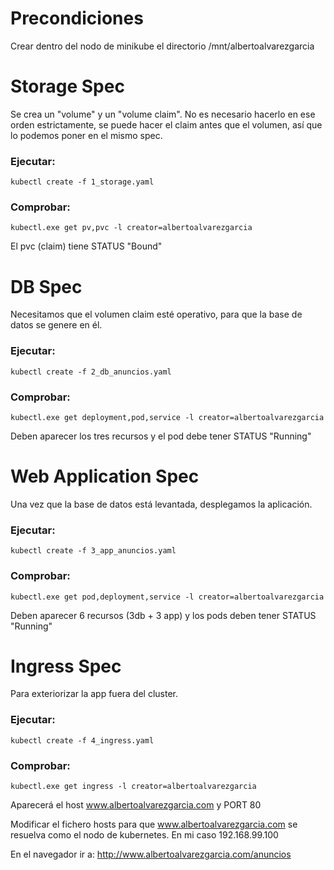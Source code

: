 # Precondiciones
Crear dentro del nodo de minikube el directorio /mnt/albertoalvarezgarcia

# Storage Spec
Se crea un "volume" y un "volume claim". No es necesario hacerlo en ese orden estrictamente,
se puede hacer el claim antes que el volumen, así que lo podemos poner en el mismo spec.

### Ejecutar:
    kubectl create -f 1_storage.yaml

### Comprobar:
    kubectl.exe get pv,pvc -l creator=albertoalvarezgarcia

El pvc (claim) tiene STATUS "Bound"

# DB Spec
Necesitamos que el volumen claim esté operativo, para que la base de datos se genere en él.

### Ejecutar:
    kubectl create -f 2_db_anuncios.yaml

### Comprobar:
    kubectl.exe get deployment,pod,service -l creator=albertoalvarezgarcia

Deben aparecer los tres recursos y el pod debe tener STATUS "Running"

# Web Application Spec
Una vez que la base de datos está levantada, desplegamos la aplicación.

### Ejecutar:
    kubectl create -f 3_app_anuncios.yaml

### Comprobar:
    kubectl.exe get pod,deployment,service -l creator=albertoalvarezgarcia

Deben aparecer 6 recursos (3db + 3 app) y los pods deben tener STATUS "Running"

# Ingress Spec
Para exteriorizar la app fuera del cluster.

### Ejecutar:
    kubectl create -f 4_ingress.yaml

### Comprobar:
    kubectl.exe get ingress -l creator=albertoalvarezgarcia

Aparecerá el host www.albertoalvarezgarcia.com y PORT 80

Modificar el fichero hosts para que www.albertoalvarezgarcia.com se resuelva como
el nodo de kubernetes. En mi caso 192.168.99.100

En el navegador ir a:
    http://www.albertoalvarezgarcia.com/anuncios
